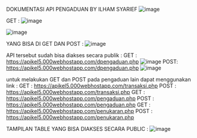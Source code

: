 DOKUMENTASI API PENGADUAN BY ILHAM SYARIEF
![image](https://github.com/ilhamsyarief21/APIPENGADUANBARANGBYILHAMSYARIEF/assets/115606564/0b2c7f20-fde3-41cb-9ed8-332a21892006)

GET : ![image](https://github.com/ilhamsyarief21/APIPENGADUANBARANGBYILHAMSYARIEF/assets/115606564/014f6a91-6122-4230-b7d1-09e672179c0b)

![image](https://github.com/ilhamsyarief21/APIPENGADUANBARANGBYILHAMSYARIEF/assets/115606564/8ed02104-69ef-4f9a-ba82-8279777bb846)

YANG BISA DI GET DAN POST : ![image](https://github.com/ilhamsyarief21/APIPENGADUANBARANGBYILHAMSYARIEF/assets/115606564/38ec99bc-b7bc-4582-9c45-373b9f8d5d65)

API tersebut sudah bisa diakses secara publik :
GET : https://apikel5.000webhostapp.com/dpengaduan.php
![image](https://github.com/ilhamsyarief21/APIPENGADUANBARANGBYILHAMSYARIEF/assets/115606564/55c33520-569c-4ecd-8630-3da496016ccc)
POST: https://apikel5.000webhostapp.com/dpengaduan.php
![image](https://github.com/ilhamsyarief21/APIPENGADUANBARANGBYILHAMSYARIEF/assets/115606564/5d27b7b8-4f21-444d-8628-b292beae71bc)

untuk melakukan GET dan POST pada pengaduan lain dapat menggunakan link :
GET : https://apikel5.000webhostapp.com/transaksi.php
POST : https://apikel5.000webhostapp.com/transaksi.php
GET : https://apikel5.000webhostapp.com/pengaduan.php
POST : https://apikel5.000webhostapp.com/pengaduan.php
GET : https://apikel5.000webhostapp.com/penukaran.php
POST : https://apikel5.000webhostapp.com/penukaran.php

TAMPILAN TABLE YANG BISA DIAKSES SECARA PUBLIC : 
![image](https://github.com/ilhamsyarief21/APIPENGADUANBARANGBYILHAMSYARIEF/assets/115606564/b1abced7-ba4f-45e2-844a-a5015ea34f25)




